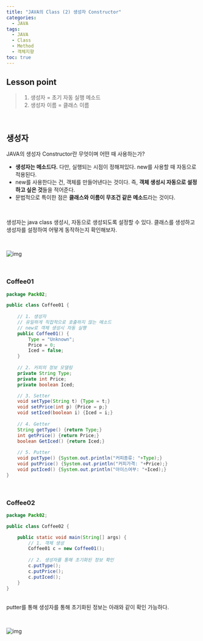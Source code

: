```yaml
---
title: "JAVA의 Class (2) 생성자 Constructor"
categories: 
  - JAVA
tags:
  - JAVA
  - Class
  - Method
  - 객체지향
toc: true
---
```


## Lesson point

> 1. 생성자 = 초기 자동 실행 메소드
> 2. 생성자 이름 = 클래스 이름

<br>

## 생성자

JAVA의 생성자 Constructor란 무엇이며 어떤 때 사용하는가?

- **생성자는 메소드다.** 다만, 실행되는 시점이 정해져있다. 
  new를 사용할 때 자동으로 적용된다.
- new를 사용한다는 건, 객체를 만들어낸다는 것이다. 
  즉, **객체 생성시 자동으로 설정하고 싶은 것**들을 적어준다. 
- 문법적으로 특이한 점은 **클래스와 이름이 무조건 같은 메소드**라는 것이다. 

<br>

생성자는 java class 생성시, 자동으로 생성되도록 설정할 수 있다. 
클래스를 생성하고 생성자를 설정하여 어떻게 동작하는지 확인해보자. 

<br>

![img](https://blog.kakaocdn.net/dn/cfs7ZP/btrUKY7haVP/s2z7A4IK0qcPxaKKRy8Jpk/img.png)

<br>

### Coffee01

```java
package Pack02;

public class Coffee01 {
	
	// 1. 생성자
	// 유일하게 직접적으로 호출하지 않는 메소드
	// new로 객체 생성시 자동 실행
	public Coffee01() {
		Type = "Unknown";
		Price = 0;
		Iced = false;
	}
	
	// 2. 커피의 정보 모델링
	private String Type;
	private int Price;
	private boolean Iced;

	// 3. Setter
	void setType(String t) {Type = t;}
	void setPrice(int p) {Price = p;}
	void setIced(boolean i) {Iced = i;}
	
	// 4. Getter
	String getType() {return Type;}
	int getPrice() {return Price;}
	boolean GetIced() {return Iced;}
	
	// 5. Putter
	void putType() {System.out.println("커피종류: "+Type);}
	void putPrice() {System.out.println("커피가격: "+Price);}
	void putIced() {System.out.println("아이스여부: "+Iced);}
}
```

<br>

### Coffee02

```java
package Pack02;

public class Coffee02 {

	public static void main(String[] args) {
		// 1. 객체 생성
		Coffee01 c = new Coffee01();
		
		// 2. 생성자를 통해 초기화된 정보 확인
		c.putType();
		c.putPrice();
		c.putIced();		
	}
}
```

<br>putter를 통해 생성자를 통해 초기화된 정보는 아래와 같이 확인 가능하다. 

<br>

![img](https://blog.kakaocdn.net/dn/CErUZ/btrUKXggmme/JHm9bDDQSafql0QkotJ0t0/img.png)
